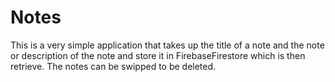 # Notes
This is a very simple application that takes up the title of a note and the note or description of the note and store it in 
FirebaseFirestore which is then retrieve. The notes can be swipped to be deleted.
